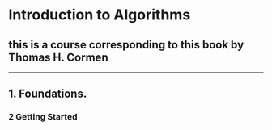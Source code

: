# Introduction to Algorithms

## this is a course corresponding to this book by Thomas H. Cormen

---

## 1. Foundations.

### 2 Getting Started 

